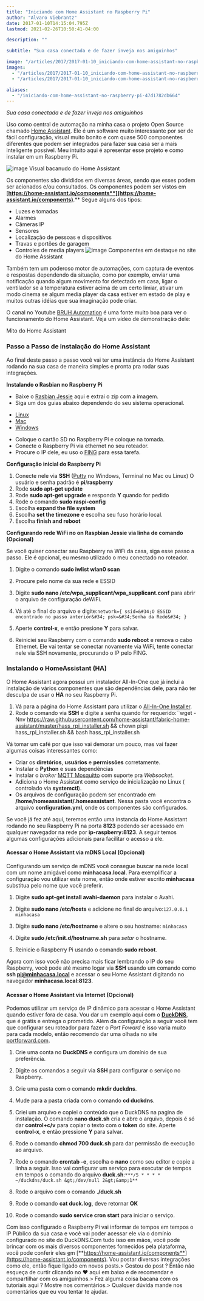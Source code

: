 ```yaml
---
title: "Iniciando com Home Assistant no Raspberry Pi"
author: "Alvaro Viebrantz"
date: 2017-01-10T14:15:04.795Z
lastmod: 2021-02-26T10:50:41-04:00

description: ""

subtitle: "Sua casa conectada e de fazer inveja nos amiguinhos"

image: "/articles/2017/2017-01-10_iniciando-com-home-assistant-no-raspberry-pi/images/1.png"
images:
  - "/articles/2017/2017-01-10_iniciando-com-home-assistant-no-raspberry-pi/images/1.png"
  - "/articles/2017/2017-01-10_iniciando-com-home-assistant-no-raspberry-pi/images/2.png"

aliases:
  - "/iniciando-com-home-assistant-no-raspberry-pi-47d1782db664"
---
```


_Sua casa conectada e de fazer inveja nos amiguinhos_

Uso como central de automação na minha casa o projeto Open Source chamado [Home Assistant](http://home-assistant.io). Ele é um software muito interessante por ser de fácil configuração, visual muito bonito e com quase 500 componentes diferentes que podem ser integrados para fazer sua casa ser a mais inteligente possível. Meu intuito aqui é apresentar esse projeto e como instalar em um Raspberry Pi.

![image](/articles/2017/2017-01-10_iniciando-com-home-assistant-no-raspberry-pi/images/1.png)
Visual bacanudo do Home Assistant

Os componentes são divididos em diversas áreas, sendo que esses podem ser acionados e/ou consultados. Os componentes podem ser vistos em [**https://home-assistant.io/components**](https://home-assistant.io/components)**.** Segue alguns dos tipos:

- Luzes e tomadas
- Alarmes
- Câmeras IP
- Sensores
- Localização de pessoas e dispositivos
- Travas e portões de garagem
- Controles de media players
  ![image](/articles/2017/2017-01-10_iniciando-com-home-assistant-no-raspberry-pi/images/2.png)
  Componentes em destaque no site do Home Assistant

Também tem um poderoso motor de automações, com captura de eventos e respostas dependendo da situação, como por exemplo, enviar uma notificação quando algum movimento for detectado em casa, ligar o ventilador se a temperatura estiver acima de um certo limiar, ativar um modo cinema se algum media player da casa estiver em estado de play e muitos outras idéias que sua imaginação pode criar.

O canal no Youtube [BRUH Automation](https://www.youtube.com/channel/UCLecVrux63S6aYiErxdiy4w) é uma fonte muito boa para ver o funcionamento do Home Assistant. Veja um vídeo de demonstração dele:

Mito do Home Assistant

### Passo a Passo de instalação do Home Assistant

Ao final deste passo a passo você vai ter uma instância do Home Assistant rodando na sua casa de maneira simples e pronta pra rodar suas integrações.

**Instalando o Rasbian no Raspberry Pi**

- Baixe o [Rasbian Jessie](https://www.raspberrypi.org/downloads/raspbian/) aqui e extrai o zip com a imagem.
- Siga um dos guias abaixo dependendo do seu sistema operacional.

* [Linux](https://www.raspberrypi.org/documentation/installation/installing-images/linux.md)
* [Mac](https://www.raspberrypi.org/documentation/installation/installing-images/mac.md)
* [Windows](https://www.raspberrypi.org/documentation/installation/installing-images/windows.md)

- Coloque o cartão SD no Raspberry Pi e coloque na tomada.
- Conecte o Raspberry Pi via ethernet no seu roteador.
- Procure o IP dele, eu uso o [FING](https://www.fing.io) para essa tarefa.

**Configuração inicial do Raspberry Pi**

1.  Conecte nele via **SSH** ([Putty](http://www.putty.org/) no Windows, Terminal no Mac ou Linux)
    O usuário e senha padrão é **pi**/**raspberry**
2.  Rode **sudo apt-get update**
3.  Rode **sudo apt-get upgrade** e responda **Y** quando for pedido
4.  Rode o comando **sudo raspi-config**
5.  Escolha **expand the file system**
6.  Escolha **set the timezone** e escolha seu fuso horário local.
7.  Escolha **finish and reboot**

**Configurando rede WiFi no on Raspbian Jessie via linha de comando (Opcional)**

Se você quiser conectar seu Raspberry na WiFi da casa, siga esse passo a passo. Ele é opcional, eu mesmo utilizado o meu conectado no roteador.

1.  Digite o comando **sudo iwlist wlan0 scan**
2.  Procure pelo nome da sua rede e ESSID
3.  Digite **sudo nano /etc/wpa_supplicant/wpa_supplicant.conf** para abrir o arquivo de configuração deWiFi.
4.  Vá até o final do arquivo e digite:`network={ ssid=&#34;O ESSID encontrado no passo anterior&#34; psk=&#34;Senha da Rede&#34; }`

5.  Aperte **control-x**, e então presione **Y** para salvar.

6.  Reiniciei seu Raspberry com o comando **sudo reboot** e remova o cabo Ethernet. Ele vai tentar se conectar novamente via WiFi, tente conectar nele via SSH novamente, procurando o IP pelo FING.

### **Instalando o HomeAssistant (HA)**

O Home Assistant agora possui um instalador All-In-One que já inclui a instalação de vários componentes que são dependências dele, para não ter desculpa de usar o **HA** no seu Raspberry Pi.

1.  Vá para a página do Home Assistant para utilizar o [All-In-One Installer](https://home-assistant.io/getting-started/installation-raspberry-pi-all-in-one/).
2.  Rode o comando via **SSH** e digite a senha quando for requerido:``wget -Nnv https://raw.githubusercontent.com/home-assistant/fabric-home-assistant/master/hass_rpi_installer.sh &amp;&amp; chown pi:pi hass_rpi_installer.sh &amp;&amp; bash hass_rpi_installer.sh` `

Vá tomar um café por que isso vai demorar um pouco, mas vai fazer algumas coisas interessantes como:

- Criar os **diretórios**, **usuários** e **permissões** corretamente.
- Instalar o **Python** e suas dependências
- Instalar o _broker_ [MQTT Mosquitto](http://mosquitto.org) com suporte pra _Websocket_.
- Adiciona o Home Assistant como serviço de inicialização no Linux ( controlado via **systemctl**).
- Os arquivos de configuração podem ser encontrado em **/home/homeassistant/.homeassistant**. Nessa pasta você encontra o arquivo **configuration.yml**, onde os componentes são configurados.

Se você já fez até aqui, teremos então uma instancia do Home Assistant rodando no seu Raspberry Pi na porta **8123** podendo ser acessado em qualquer navegador na rede por **ip-raspberry:8123**. A seguir temos algumas configurações adicionais para facilitar o acesso a ele.

#### Acessar o Home Assistant via mDNS Local (Opcional)

Configurando um serviço de mDNS você consegue buscar na rede local com um nome amigável como **minhacasa.local**. Para exemplificar a configuração vou utilizar este nome, então onde estiver escrito **minhacasa** substitua pelo nome que você preferir.

1.  Digite **sudo apt-get install avahi-daemon** para instalar o Avahi.
2.  Digite **sudo nano /etc/hosts** e adicione no final do arquivo:`127.0.0.1 minhacasa`

3.  Digite **sudo nano /etc/hostname** e altere o seu hostname:
    `minhacasa`

4.  Digite **sudo /etc/init.d/hostname.sh** para _setar_ o hostname.

5.  Reinicie o Raspberry Pi usando o comando **sudo reboot**.

Agora com isso você não precisa mais ficar lembrando o IP do seu Raspberry, você pode até mesmo logar via **SSH** usando um comando como **ssh pi@minhacasa.local** e acessar o seu Home Assistant digitando no navegador **minhacasa.local:8123**.

#### Acessar o Home Assistant via Internet (Opcional)

Podemos utilizar um serviço de IP dinâmico para acessar o Home Assistant quando estiver fora de casa. Vou dar um exemplo aqui com o [**DuckDNS**](http://duckdns.org/), que é grátis e entrega o prometido. Além da configuração a seguir você tem que configurar seu roteador para fazer o _Port Foward_ e isso varia muito para cada modelo, então recomendo dar uma olhada no site [portforward.com](https://portforward.com).

1.  Crie uma conta no **DuckDNS** e configura um domínio de sua preferência.
2.  Digite os comandos a seguir via **SSH** para configurar o serviço no Raspberry.
3.  Crie uma pasta com o comando **mkdir duckdns**.
4.  Mude para a pasta criada com o comando **cd duckdns**.
5.  Criei um arquivo e copiei o conteúdo que o DuckDNS na pagina de instalação. O comando **nano duck.sh** cria e abre o arquivo, depois é só dar **control+c/v** para copiar o texto com o **token** do site. Aperte **control-x**, e então pressione **Y** para salvar.
6.  Rode o comando **chmod 700 duck.sh** para dar permissão de execução ao arquivo.
7.  Rode o comando **crontab -e**, escolha o **nano** como seu editor e copie a linha a seguir. Isso vai configurar um serviço para executar de tempos em tempos o comando do arquivo **duck.sh**:`***/5 * * * * ~/duckdns/duck.sh &gt;/dev/null 2&gt;&amp;1**`

8.  Rode o arquivo com o comando **./duck.sh**

9.  Rode o comando **cat duck.log**, deve retornar **OK**

10. Rode o comando **sudo service cron start** para iniciar o serviço.

Com isso configurado o Raspberry Pi vai informar de tempos em tempos o IP Público da sua casa e você vai poder acessar ele via o domínio configurado no site do DuckDNS.Com tudo isso em mãos, você pode brincar com os mais diversos componentes fornecidos pela plataforma, você pode conferir eles [e](https://home-assistant.io/components/)m [**https://home-assistant.io/components**](https://home-assistant.io/components). Vou postar diversas integrações como ele, então fique ligado em novos posts.> Gostou do post ? Então não esqueça de curtir clicando no ❤ aqui em baixo e de recomendar e compartilhar com os amiguinhos.> Fez alguma coisa bacana com os tutoriais aqui ? Mostre nos comentários.> Qualquer dúvida mande nos comentários que eu vou tentar te ajudar.

